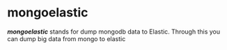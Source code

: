 # mongoelastic

***mongoelastic*** stands for dump mongodb data to Elastic. Through this you can dump big data from mongo to elastic

